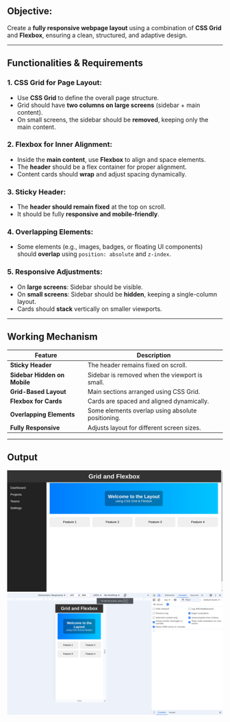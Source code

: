 
## **Objective:**  
Create a **fully responsive webpage layout** using a combination of **CSS Grid** and **Flexbox**, ensuring a clean, structured, and adaptive design.

---

## **Functionalities & Requirements**  

### 1. **CSS Grid for Page Layout:**  
   - Use **CSS Grid** to define the overall page structure.  
   - Grid should have **two columns on large screens** (sidebar + main content).  
   - On small screens, the sidebar should be **removed**, keeping only the main content.  

### 2. **Flexbox for Inner Alignment:**  
   - Inside the **main content**, use **Flexbox** to align and space elements.  
   - The **header** should be a flex container for proper alignment.  
   - Content cards should **wrap** and adjust spacing dynamically.  

### 3. **Sticky Header:**  
   - The **header should remain fixed** at the top on scroll.  
   - It should be fully **responsive and mobile-friendly**.  

### 4. **Overlapping Elements:**  
   - Some elements (e.g., images, badges, or floating UI components) should **overlap** using `position: absolute` and `z-index`.  

### 5. **Responsive Adjustments:**  
   - On **large screens**: Sidebar should be visible.  
   - On **small screens**: Sidebar should be **hidden**, keeping a single-column layout.  
   - Cards should **stack** vertically on smaller viewports.  

---

## **Working Mechanism**
| **Feature**              | **Description** |
|--------------------------|----------------|
| **Sticky Header**        | The header remains fixed on scroll. |
| **Sidebar Hidden on Mobile** | Sidebar is removed when the viewport is small. |
| **Grid-Based Layout**    | Main sections arranged using CSS Grid. |
| **Flexbox for Cards**    | Cards are spaced and aligned dynamically. |
| **Overlapping Elements** | Some elements overlap using absolute positioning. |
| **Fully Responsive**     | Adjusts layout for different screen sizes. |

---
## Output
![alt text](./images/image.png)
![alt text](./images/image-1.png)
